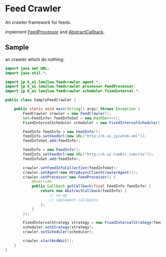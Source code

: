Feed Crawler
============

An crawler framework for feeds.

implement [FeedProcessor][] and [AbstractCallback][].

[FeedProcessor]: https://github.com/kui/feed-crawler/blob/master/src/main/java/jp/k_ui/feedcrawler/processor/FeedProcessor.java
[AbstractCallback]: https://github.com/kui/feed-crawler/blob/master/src/main/java/jp/k_ui/feedcrawler/agent/AbstractCallback.java


Sample
-----------

an crawler which do nothing:

```java
import java.net.URL;
import java.util.*;

import jp.k_ui.lomilwa.feedcrawler.agent.*;
import jp.k_ui.lomilwa.feedcrawler.processor.FeedProcessor;
import jp.k_ui.lomilwa.feedcrawler.scheduler.fixedinterval.*;

public class SampleFeedCrawler {

    public static void main(String[] args) throws Exception {
        FeedCrawler crawler = new FeedCrawler();
        Set<FeedInfo> feedInfoSet = new HashSet<>();
        FixedIntervalScheduler scheduler = new FixedIntervalScheduler();

        FeedInfo feedInfo = new FeedInfo();
        feedInfo.setFeedUrl(new URL("http://k-ui.jp/atom.xml"));
        feedInfoSet.add(feedInfo);

        feedInfo = new FeedInfo();
        feedInfo.setFeedUrl(new URL("http://k-ui.tumblr.com/rss"));
        feedInfoSet.add(feedInfo);

        crawler.setFeedInfoCollection(feedInfoSet);
        crawler.setAgent(new HttpAsyncClientCrawlerAgent());
        crawler.setProcessor(new FeedProcessor() {
            @Override
            public Callback getCallback(final FeedInfo feedInfo) {
                return new AbstractCallback(feedInfo) {
                    // no-op
                    // implement callbacks
                };
            }
        });

        FixedIntervalStrategy strategy = new FixedIntervalStrategy(feedInfoSet);
        scheduler.setStrategy(strategy);
        crawler.setScheduler(scheduler);

        crawler.startAndWait();
    }
}
```
